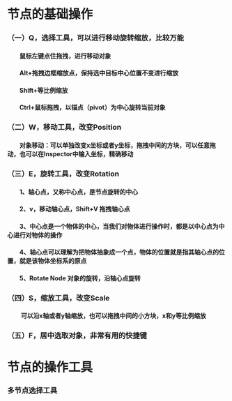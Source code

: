 # 节点的基础操作
### （一）Q，选择工具，可以进行移动旋转缩放，比较万能 
#### &emsp;&emsp;鼠标左键点住拖拽，进行移动对象
#### &emsp;&emsp;Alt+拖拽边框缩放点，保持选中目标中心位置不变进行缩放
#### &emsp;&emsp;Shift+等比例缩放
#### &emsp;&emsp;Ctrl+鼠标拖拽，以锚点（pivot）为中心旋转当前对象
### （二）W，移动工具，改变Position
#### &emsp;&emsp;对象移动：可以单独改变x坐标或者y坐标，拖拽中间的方块，可以任意拖动，也可以在Inspector中输入坐标，精确移动
### （三）E，旋转工具，改变Rotation
#### &emsp;&emsp;1、轴心点，又称中心点，是节点旋转的中心
#### &emsp;&emsp;2、v，移动轴心点，Shift+V 拖拽轴心点
#### &emsp;&emsp;3、中心点是一个物体的中心，当我们对物体进行操作时，都是以中心点为中心进行对物体的操作
#### &emsp;&emsp;4、轴心点可以理解为把物体抽象成一个点，物体的位置就是指其轴心点的位置，就是该物体坐标系的原点
#### &emsp;&emsp;5、Rotate Node 对象的旋转，沿轴心点旋转
### （四）S，缩放工具，改变Scale
#### &emsp;&emsp; 可以沿x轴或者y轴缩放，也可以拖拽中间的小方块，x和y等比例缩放
### （五）F，居中选取对象，非常有用的快捷键

# 节点的操作工具
### 多节点选择工具
